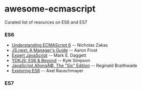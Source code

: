awesome-ecmascript
===

Curated list of resources on ES6 and ES7

### ES6
* [Understanding ECMAScript 6](https://github.com/nzakas/understandinges6) -- Nicholas Zakas
* [JS.next: A Manager's Guide](http://shop.oreilly.com/product/0636920030577.do) -- Aaron Frost
* [Expert JavaScript](http://www.apress.com/9781430260974) -- Mark E. Daggett
* [YDKJS: ES6 & Beyond](https://github.com/getify/You-Dont-Know-JS/blob/master/es6%20&%20beyond/README.md#you-dont-know-js-es6--beyond) -- Kyle Simpson
* [JavaScript AllongÃ©, The "Six" Edition](https://leanpub.com/javascriptallongesix) -- Reginald Braithwaite
* [Exploring ES6](http://exploringjs.com) -- Axel Rauschmayer

### ES7
